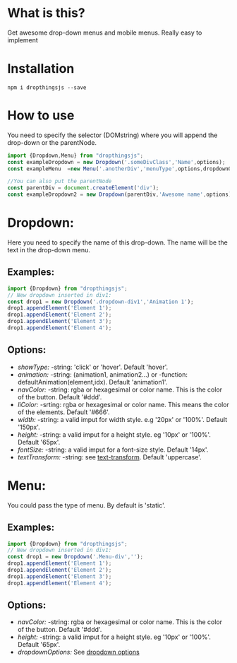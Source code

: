 # What is this?

Get awesome drop-down menus and mobile menus. Really easy to implement

# Installation

`npm i dropthingsjs --save`

# How to use
You need to specify the selector (DOMstring) where you will append the drop-down or the parentNode. 

```javascript
import {Dropdown,Menu} from "dropthingsjs";
const exampleDropdown = new Dropdown('.someDivClass','Name',options);
const exampleMenu  =new Menu('.anotherDiv','menuType',options,dropdownOptions);

//You can also put the parentNode
const parentDiv = document.createElement('div');
const exampleDropdown2 = new Dropdown(parentDiv,'Awesome name',options);
```

# Dropdown:
Here you need to specify the name of this drop-down. The name will be the text in the drop-down menu.

## Examples: 
```javascript
import {Dropdown} from "dropthingsjs";
// New dropdown inserted in div1:
const drop1 = new Dropdown('.dropdown-div1','Animation 1');
drop1.appendElement('Element 1');
drop1.appendElement('Element 2');
drop1.appendElement('Element 3');
drop1.appendElement('Element 4');
```

## Options:

* *showType:* -string: 'click' or 'hover'. Default 'hover'.
* *animation:* -string: (animation1, animation2...) or -function: defaultAnimation(element,idx). Default 'animation1'.
* *navColor:* -string: rgba or hexagesimal or color name. This is the color of the button. Default '#ddd'.
* *liColor:* -srting: rgba or hexagesimal or color name. This means the color of the elements.  Default '#666'.
* *width:* -string: a valid imput for width style. e.g '20px' or '100%'. Default '150px'.
* *height:* -string: a valid imput for a height style. eg '10px' or '100%'. Default '65px'.
* *fontSize:* -string: a valid imput for a font-size style. Default '14px'.
* *textTransform:* -string: see [text-transform](https://developer.mozilla.org/en-US/docs/Web/CSS/text-transform). Default 'uppercase'.

# Menu:
You could pass the type of menu. By default is 'static'.

## Examples: 
```javascript
import {Dropdown} from "dropthingsjs";
// New dropdown inserted in div1:
const drop1 = new Dropdown('.Menu-div','');
drop1.appendElement('Element 1');
drop1.appendElement('Element 2');
drop1.appendElement('Element 3');
drop1.appendElement('Element 4');
```

## Options: 
* *navColor:* -string: rgba or hexagesimal or color name. This is the color of the button. Default '#ddd'.
* *height:* -string: a valid imput for a height style. eg '10px' or '100%'. Default '65px'.
* *dropdownOptions:* See [dropdown options](#options)